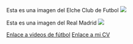 Esta es una imagen del Elche Club de Futbol
![](https://teleelx.es/wp-content/uploads/2021/02/Elche-CF.jpg)

Esta es una imagen del Real Madrid
![](https://as01.epimg.net/futbol/imagenes/2020/08/31/primera/1598895534_865628_1598895678_noticia_normal.jpg)

[Enlace a videos de fútbol](videos.md)
[Enlace a mi CV](README.md)
